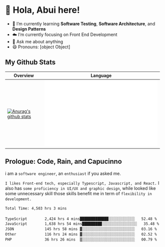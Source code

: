 # 👋 Hola, Abui here!

- 🌱 I’m currently learning **Software Testing**, **Software Architecture**, and **Design Patterns**
- ☁️ I’m currently focusing on Front End Development
- 💬 Ask me about anything
- 😄 Pronouns: [object Object]

## My Github Stats

| Overview | Language |
| --- | --- |
|[![Anurag's github stats](https://github-readme-stats.vercel.app/api?username=abui-am&count_private=true)](https://github.com/anuraghazra/github-readme-stats)|![Language](https://raw.githubusercontent.com/abui-am/stats/c6455f656dfce7acd3951e5ec5b25d72af0b2ee3/generated/languages.svg)|

## Prologue: Code, Rain, and Capucinno
i am a `software engineer`, an `enthusiast` if you asked me. 

`I likes Front-end tech, especially Typescript, Javascript, and React.` I also has `some proficiency in UI/UX and graphic design`, while looked like some unnecessary skill those skills benefit me in term of `flexibility in development.`


<!--START_SECTION:waka-->

```txt
Total Time: 4,503 hrs 3 mins

TypeScript        2,424 hrs 4 mins█████████████░░░░░░░░░░░░   52.48 %
JavaScript        1,638 hrs 54 mins█████████░░░░░░░░░░░░░░░░   35.48 %
JSON              145 hrs 58 mins ▓░░░░░░░░░░░░░░░░░░░░░░░░   03.16 %
Other             116 hrs 24 mins ▓░░░░░░░░░░░░░░░░░░░░░░░░   02.52 %
PHP               36 hrs 26 mins  ▒░░░░░░░░░░░░░░░░░░░░░░░░   00.79 %
```

<!--END_SECTION:waka-->
